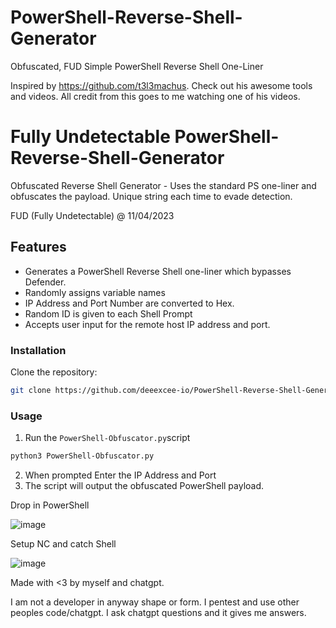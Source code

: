 # PowerShell-Reverse-Shell-Generator
Obfuscated, FUD Simple PowerShell Reverse Shell One-Liner

Inspired by https://github.com/t3l3machus. Check out his awesome tools and videos. All credit from this goes to me watching one of his videos.

# Fully Undetectable PowerShell-Reverse-Shell-Generator
Obfuscated Reverse Shell Generator - Uses the standard PS one-liner and obfuscates the payload. Unique string each time to evade detection.

FUD (Fully Undetectable) @ 11/04/2023

## Features
* Generates a PowerShell Reverse Shell one-liner which bypasses Defender.
* Randomly assigns variable names
* IP Address and Port Number are converted to Hex.
* Random ID is given to each Shell Prompt
* Accepts user input for the remote host IP address and port.

### Installation

Clone the repository:
```bash
git clone https://github.com/deeexcee-io/PowerShell-Reverse-Shell-Generator.git
```

### Usage
1. Run the `PowerShell-Obfuscator.py`script
```bash
python3 PowerShell-Obfuscator.py
```
2. When prompted Enter the IP Address and Port
3. The script will output the obfuscated PowerShell payload.

Drop in PowerShell

![image](https://user-images.githubusercontent.com/130473605/231182450-104da572-f0d7-4d92-b882-e7a573593dc2.png)

Setup NC and catch Shell

![image](https://user-images.githubusercontent.com/130473605/231182534-31880e1c-a689-48f1-8b15-f75a9afaec76.png)


Made with <3 by myself and chatgpt.

I am not a developer in anyway shape or form. I pentest and use other peoples code/chatgpt. I ask chatgpt questions and it gives me answers.
